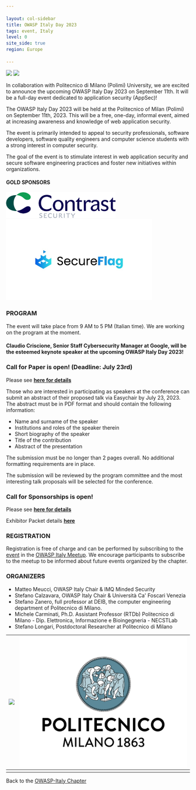 ```yaml
---

layout: col-sidebar
title: OWASP Italy Day 2023
tags: event, Italy
level: 0
site_side: true
region: Europe

---
```


<img src="https://github.com/OWASP/www-chapter-italy/assets/images/OWASP%20Italy%20Day%202023%20-2%20.jpg?raw=true"/>

<img src="[https://.png](https://github.com/OWASP/www-chapter-italy/blob/6550e073ace38ac0e4b2902a964d3c574dd3df12/assets/images/OWASP%20Italy%20Day%202023%20-2%20.jpg)?raw=true"/>  

In collaboration with Politecnico di Milano (Polimi) University, we are excited to announce the upcoming OWASP Italy Day 2023 on September 11th. It will be a full-day event dedicated to application security (AppSec)!

The OWASP Italy Day 2023 will be held at the Politecnico of Milan (Polimi) on September 11th, 2023. This will be a free, one-day, informal event, aimed at increasing awareness and knowledge of web application security. 

The event is primarily intended to appeal to security professionals, software developers, software quality engineers and computer science students with a strong interest in computer security. 

The goal of the event is to stimulate interest in web application security and secure software engineering practices and foster new initiatives within organizations.


#### GOLD SPONSORS

 <img src="https://github.com/OWASP/www-chapter-italy/blob/fa210fb801c80db191f922d10775bef2a25161ae/assets/images/Contrast%20Logo%2023.png?raw=true" width=300/>  <img src="https://github.com/OWASP/www-chapter-italy/blob/47e761ab0fc3122101dcf90f7bc0c97f839cee7e/assets/images/SecureFlag_POS.jpg?raw=true" width=400 />

### PROGRAM

The event will take place from 9 AM to 5 PM (Italian time). We are working on the program at the moment.

#### Claudio Criscione, Senior Staff Cybersecurity Manager at Google, will be the esteemed keynote speaker at the upcoming OWASP Italy Day 2023! ####

### Call for Paper is open! (Deadline: July 23rd)
Please see [**here for details**](https://easychair.org/cfp/OWASP-IT23)

Those who are interested in participating as speakers at the conference can submit an abstract of their proposed talk via Easychair by July 23, 2023. 
The abstract must be in PDF format and should contain the following information: 

- Name and surname of the speaker
- Institutions and roles of the speaker therein
- Short biography of the speaker
- Title of the contribution 
- Abstract of the presentation

The submission must be no longer than 2 pages overall. No additional formatting requirements are in place.

The submission will be reviewed by the program committee and the most interesting talk proposals will be selected for the conference.

### Call for Sponsorships is open!
Please see [**here for details**](https://github.com/OWASP/www-chapter-italy/blob/master/assets/images/2023%20OWASP%20Italy%20Day%20Sponsorship.pdf) 

Exhibitor Packet details [**here**](https://owasp.org/www-chapter-italy/events/OWASPIt23SponsorKit) 

### REGISTRATION

Registration is free of charge and can be performed by subscribing to the [event](https://www.meetup.com/it-IT/owasp-italy-meetup-group/events/294083412/) in the [OWASP Italy Meetup](https://www.meetup.com/it-IT/owasp-italy-meetup-group/). We encourage participants to subscribe to the meetup to be informed about future events organized by the chapter.


### ORGANIZERS
- Matteo Meucci, OWASP Italy Chair & IMQ Minded Security
- Stefano Calzavara, OWASP Italy Chair & Università Ca' Foscari Venezia
- Stefano Zanero, full professor at DEIB, the computer engineering department of Politecnico di Milano.
- Michele Carminati, Ph.D. Assistant Professor (RTDb) Politecnico di Milano - Dip. Elettronica, Informazione e Bioingegneria - NECSTLab
- Stefano Longari, Postdoctoral Researcher at Politecnico di Milano

| <img src="https://owasp.org/assets/images/logo.png"/> | <img src="https://github.com/OWASP/www-chapter-italy/blob/master/assets/images/01_Polimi_centrato_COL_positivo.jpg?raw=true"/>|
| :---          | :---         |
|  |  |


Back to the [OWASP-Italy Chapter](https://owasp.org/www-chapter-italy)
